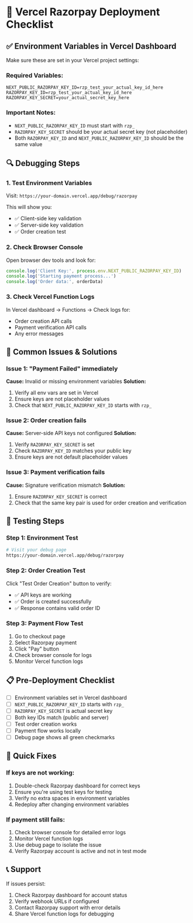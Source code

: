 # 🔧 Vercel Razorpay Deployment Checklist

## ✅ Environment Variables in Vercel Dashboard

Make sure these are set in your Vercel project settings:

### Required Variables:
```
NEXT_PUBLIC_RAZORPAY_KEY_ID=rzp_test_your_actual_key_id_here
RAZORPAY_KEY_ID=rzp_test_your_actual_key_id_here
RAZORPAY_KEY_SECRET=your_actual_secret_key_here
```

### Important Notes:
- `NEXT_PUBLIC_RAZORPAY_KEY_ID` must start with `rzp_`
- `RAZORPAY_KEY_SECRET` should be your actual secret key (not placeholder)
- Both `RAZORPAY_KEY_ID` and `NEXT_PUBLIC_RAZORPAY_KEY_ID` should be the same value

## 🔍 Debugging Steps

### 1. Test Environment Variables
Visit: `https://your-domain.vercel.app/debug/razorpay`

This will show you:
- ✅ Client-side key validation
- ✅ Server-side key validation
- ✅ Order creation test

### 2. Check Browser Console
Open browser dev tools and look for:
```javascript
console.log('Client Key:', process.env.NEXT_PUBLIC_RAZORPAY_KEY_ID)
console.log('Starting payment process...')
console.log('Order data:', orderData)
```

### 3. Check Vercel Function Logs
In Vercel dashboard → Functions → Check logs for:
- Order creation API calls
- Payment verification API calls
- Any error messages

## 🚨 Common Issues & Solutions

### Issue 1: "Payment Failed" immediately
**Cause:** Invalid or missing environment variables
**Solution:** 
1. Verify all env vars are set in Vercel
2. Ensure keys are not placeholder values
3. Check that `NEXT_PUBLIC_RAZORPAY_KEY_ID` starts with `rzp_`

### Issue 2: Order creation fails
**Cause:** Server-side API keys not configured
**Solution:**
1. Verify `RAZORPAY_KEY_SECRET` is set
2. Check `RAZORPAY_KEY_ID` matches your public key
3. Ensure keys are not default placeholder values

### Issue 3: Payment verification fails
**Cause:** Signature verification mismatch
**Solution:**
1. Ensure `RAZORPAY_KEY_SECRET` is correct
2. Check that the same key pair is used for order creation and verification

## 🧪 Testing Steps

### Step 1: Environment Test
```bash
# Visit your debug page
https://your-domain.vercel.app/debug/razorpay
```

### Step 2: Order Creation Test
Click "Test Order Creation" button to verify:
- ✅ API keys are working
- ✅ Order is created successfully
- ✅ Response contains valid order ID

### Step 3: Payment Flow Test
1. Go to checkout page
2. Select Razorpay payment
3. Click "Pay" button
4. Check browser console for logs
5. Monitor Vercel function logs

## 📋 Pre-Deployment Checklist

- [ ] Environment variables set in Vercel dashboard
- [ ] `NEXT_PUBLIC_RAZORPAY_KEY_ID` starts with `rzp_`
- [ ] `RAZORPAY_KEY_SECRET` is actual secret key
- [ ] Both key IDs match (public and server)
- [ ] Test order creation works
- [ ] Payment flow works locally
- [ ] Debug page shows all green checkmarks

## 🔧 Quick Fixes

### If keys are not working:
1. Double-check Razorpay dashboard for correct keys
2. Ensure you're using test keys for testing
3. Verify no extra spaces in environment variables
4. Redeploy after changing environment variables

### If payment still fails:
1. Check browser console for detailed error logs
2. Monitor Vercel function logs
3. Use debug page to isolate the issue
4. Verify Razorpay account is active and not in test mode

## 📞 Support

If issues persist:
1. Check Razorpay dashboard for account status
2. Verify webhook URLs if configured
3. Contact Razorpay support with error details
4. Share Vercel function logs for debugging 